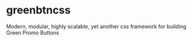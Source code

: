 greenbtncss
===========

Modern, modular, highly scalable, yet another css framework for building Green Promo Buttons